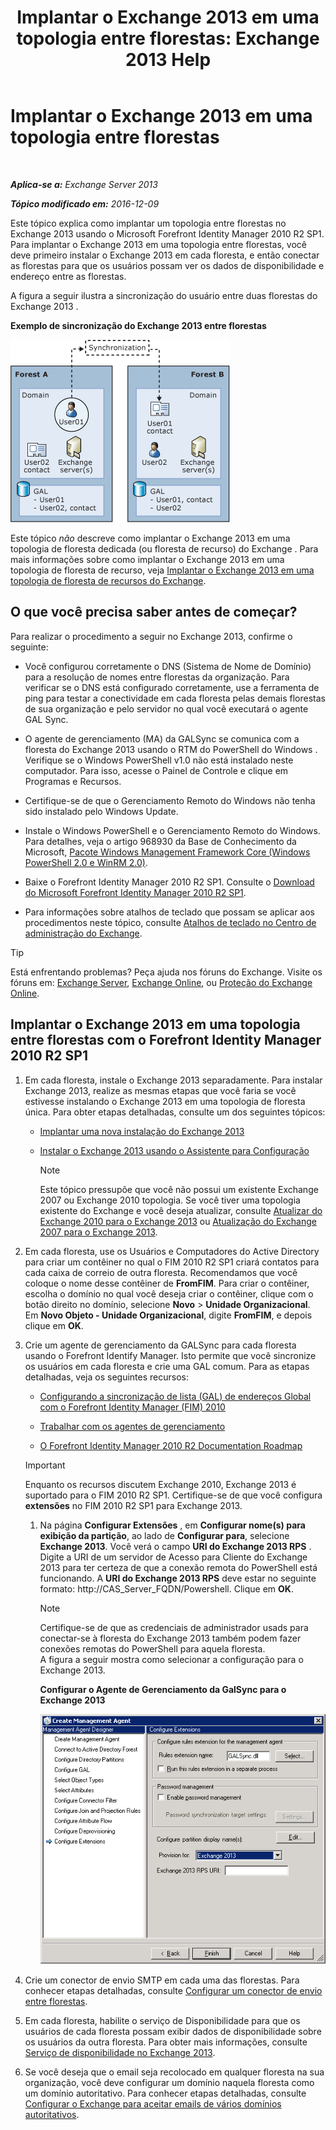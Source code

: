 ﻿---
title: 'Implantar o Exchange 2013 em uma topologia entre florestas: Exchange 2013 Help'
TOCTitle: Implantar o Exchange 2013 em uma topologia entre florestas
ms:assetid: 65be650f-d435-4f60-9ff0-5cb88a726abb
ms:mtpsurl: https://technet.microsoft.com/pt-br/library/Aa998597(v=EXCHG.150)
ms:contentKeyID: 51407867
ms.date: 05/22/2018
mtps_version: v=EXCHG.150
ms.translationtype: MT
---

# Implantar o Exchange 2013 em uma topologia entre florestas

 

_**Aplica-se a:** Exchange Server 2013_

_**Tópico modificado em:** 2016-12-09_

Este tópico explica como implantar um topologia entre florestas no Exchange 2013 usando o Microsoft Forefront Identity Manager 2010 R2 SP1. Para implantar o Exchange 2013 em uma topologia entre florestas, você deve primeiro instalar o Exchange 2013 em cada floresta, e então conectar as florestas para que os usuários possam ver os dados de disponibilidade e endereço entre as florestas.

A figura a seguir ilustra a sincronização do usuário entre duas florestas do Exchange 2013 .

**Exemplo de sincronização do Exchange 2013 entre florestas**

![Exemplo de várias florestas do Exchange 2010](images/Aa998597.df0ba5dd-cb96-4542-98bd-2a425defe317(EXCHG.150).gif "Exemplo de várias florestas do Exchange 2010")

Este tópico *não* descreve como implantar o Exchange 2013 em uma topologia de floresta dedicada (ou floresta de recurso) do Exchange . Para mais informações sobre como implantar o Exchange 2013 em uma topologia de floresta de recurso, veja [Implantar o Exchange 2013 em uma topologia de floresta de recursos do Exchange](deploy-exchange-2013-in-an-exchange-resource-forest-topology-exchange-2013-help.md).

## O que você precisa saber antes de começar?

Para realizar o procedimento a seguir no Exchange 2013, confirme o seguinte:

  - Você configurou corretamente o DNS (Sistema de Nome de Domínio) para a resolução de nomes entre florestas da organização. Para verificar se o DNS está configurado corretamente, use a ferramenta de ping para testar a conectividade em cada floresta pelas demais florestas de sua organização e pelo servidor no qual você executará o agente GAL Sync.

  - O agente de gerenciamento (MA) da GALSync se comunica com a floresta do Exchange 2013 usando o RTM do PowerShell do Windows . Verifique se o Windows PowerShell v1.0 não está instalado neste computador. Para isso, acesse o Painel de Controle e clique em Programas e Recursos.

  - Certifique-se de que o Gerenciamento Remoto do Windows não tenha sido instalado pelo Windows Update.

  - Instale o Windows PowerShell e o Gerenciamento Remoto do Windows. Para detalhes, veja o artigo 968930 da Base de Conhecimento da Microsoft, [Pacote Windows Management Framework Core (Windows PowerShell 2.0 e WinRM 2.0)](http://go.microsoft.com/fwlink/p/?linkid=3052&kbid=968930).

  - Baixe o Forefront Identity Manager 2010 R2 SP1. Consulte o [Download do Microsoft Forefront Identity Manager 2010 R2 SP1](https://go.microsoft.com/fwlink/p/?linkid=279868).

  - Para informações sobre atalhos de teclado que possam se aplicar aos procedimentos neste tópico, consulte [Atalhos de teclado no Centro de administração do Exchange](keyboard-shortcuts-in-the-exchange-admin-center-exchange-online-protection-help.md).


> [!TIP]
> Está enfrentando problemas? Peça ajuda nos fóruns do Exchange. Visite os fóruns em: <A href="https://go.microsoft.com/fwlink/p/?linkid=60612">Exchange Server</A>, <A href="https://go.microsoft.com/fwlink/p/?linkid=267542">Exchange Online</A>, ou <A href="https://go.microsoft.com/fwlink/p/?linkid=285351">Proteção do Exchange Online</A>.



## Implantar o Exchange 2013 em uma topologia entre florestas com o Forefront Identity Manager 2010 R2 SP1

1.  Em cada floresta, instale o Exchange 2013 separadamente. Para instalar Exchange 2013, realize as mesmas etapas que você faria se você estivesse instalando o Exchange 2013 em uma topologia de floresta única. Para obter etapas detalhadas, consulte um dos seguintes tópicos:
    
      - [Implantar uma nova instalação do Exchange 2013](deploy-a-new-installation-of-exchange-2013-exchange-2013-help.md)
    
      - [Instalar o Exchange 2013 usando o Assistente para Configuração](install-exchange-2013-using-the-setup-wizard-exchange-2013-help.md)
        

        > [!NOTE]
        > Este tópico pressupõe que você não possui um existente Exchange 2007 ou Exchange 2010 topologia. Se você tiver uma topologia existente do Exchange e você deseja atualizar, consulte <A href="upgrade-from-exchange-2010-to-exchange-2013-exchange-2013-help.md">Atualizar do Exchange 2010 para o Exchange 2013</A> ou <A href="upgrade-from-exchange-2007-to-exchange-2013-exchange-2013-help.md">Atualização do Exchange 2007 para o Exchange 2013</A>.



2.  Em cada floresta, use os Usuários e Computadores do Active Directory para criar um contêiner no qual o FIM 2010 R2 SP1 criará contatos para cada caixa de correio de outra floresta. Recomendamos que você coloque o nome desse contêiner de **FromFIM**. Para criar o contêiner, escolha o domínio no qual você deseja criar o contêiner, clique com o botão direito no domínio, selecione **Novo** \> **Unidade Organizacional**. Em **Novo Objeto - Unidade Organizacional**, digite **FromFIM**, e depois clique em **OK**.

3.  Crie um agente de gerenciamento da GALSync para cada floresta usando o Forefront Identify Manager. Isto permite que você sincronize os usuários em cada floresta e crie uma GAL comum. Para as etapas detalhadas, veja os seguintes recursos:
    
      - [Configurando a sincronização de lista (GAL) de endereços Global com o Forefront Identity Manager (FIM) 2010](https://go.microsoft.com/fwlink/p/?linkid=279869)
    
      - [Trabalhar com os agentes de gerenciamento](https://go.microsoft.com/fwlink/p/?linkid=279870)
    
      - [O Forefront Identity Manager 2010 R2 Documentation Roadmap](https://go.microsoft.com/fwlink/p/?linkid=279871)
    

    > [!IMPORTANT]
    > Enquanto os recursos discutem Exchange 2010, Exchange 2013 é suportado para o FIM 2010 R2 SP1. Certifique-se de que você configura <STRONG>extensões</STRONG> no FIM 2010 R2 SP1 para Exchange 2013.

    
    1.  Na página **Configurar Extensões** , em **Configurar nome(s) para exibição da partição**, ao lado de **Configurar para**, selecione **Exchange 2013**. Você verá o campo **URI do Exchange 2013 RPS** . Digite a URI de um servidor de Acesso para Cliente do Exchange 2013 para ter certeza de que a conexão remota do PowerShell está funcionando. A **URI do Exchange 2013 RPS** deve estar no seguinte formato: http:/<span>/CAS\_Server\_FQDN/Powershell</span>. Clique em **OK**.
        

        > [!NOTE]
        > Certifique-se de que as credenciais de administrador usads para conectar-se à floresta do Exchange 2013 também podem fazer conexões remotas do PowerShell para aquela floresta.<BR>A figura a seguir mostra como selecionar a configuração para o Exchange 2013.

        
        **Configurar o Agente de Gerenciamento da GalSync para o Exchange 2013**
        
        ![Provisionamento do Agente de Gerenciamento do Exchange 2010](images/Aa998597.8f403cda-e5e4-4edf-887f-c1ed46cee3f5(EXCHG.150).gif "Provisionamento do Agente de Gerenciamento do Exchange 2010")  

4.  Crie um conector de envio SMTP em cada uma das florestas. Para conhecer etapas detalhadas, consulte [Configurar um conector de envio entre florestas](configure-a-cross-forest-send-connector-exchange-2013-help.md).

5.  Em cada floresta, habilite o serviço de Disponibilidade para que os usuários de cada floresta possam exibir dados de disponibilidade sobre os usuários da outra floresta. Para obter mais informações, consulte [Serviço de disponibilidade no Exchange 2013](availability-service-in-exchange-2013-exchange-2013-help.md).

6.  Se você deseja que o email seja recolocado em qualquer floresta na sua organização, você deve configurar um domínio naquela floresta como um domínio autoritativo. Para conhecer etapas detalhadas, consulte [Configurar o Exchange para aceitar emails de vários domínios autoritativos](configure-exchange-to-accept-mail-for-multiple-authoritative-domains-exchange-2013-help.md).

